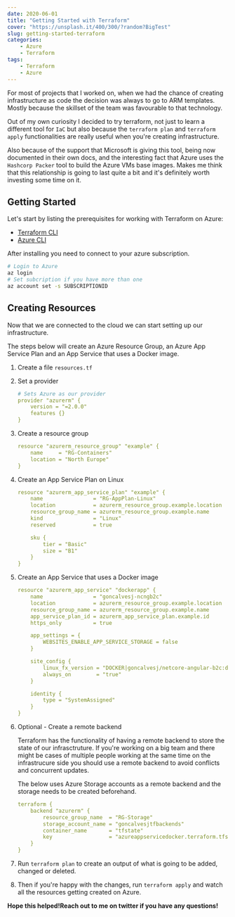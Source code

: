 ```yaml
---
date: 2020-06-01
title: "Getting Started with Terraform"
cover: "https://unsplash.it/400/300/?random?BigTest"
slug: getting-started-terraform
categories: 
    - Azure
    - Terraform
tags:
    - Terraform
    - Azure
---
```


For most of projects that I worked on, when we had the chance of creating infrastructure as code the decision was always to go to ARM templates. Mostly because the skillset of the team was favourable to that technology.

Out of my own curiosity I decided to try terraform, not just to learn a different tool for `IaC` but also because the `terraform plan` and `terraform apply` functionalities are really useful when you're creating infrastructure.

Also because of the support that Microsoft is giving this tool, being now documented in their own docs, and the interesting fact that Azure uses the `Hashcorp Packer` tool to build the Azure VMs base images. Makes me think that this relationship is going to last quite a bit and it's definitely worth investing some time on it.

## Getting Started

Let's start by listing the prerequisites for working with Terraform on Azure:

- [Terraform CLI](https://learn.hashicorp.com/terraform/getting-started/install.html)
- [Azure CLI](https://docs.microsoft.com/en-us/cli/azure/install-azure-cli-windows?view=azure-cli-latest)

After installing you need to connect to your azure subscription.

```bash
# Login to Azure
az login
# Set subcription if you have more than one
az account set -s SUBSCRIPTIONID
```

## Creating Resources

Now that we are connected to the cloud we can start setting up our infrastructure.

The steps below will create an Azure Resource Group, an Azure App Service Plan and an App Service that uses a Docker image.

1. Create a file `resources.tf`
2. Set a provider

    ```YAML
    # Sets Azure as our provider
    provider "azurerm" {
        version = "=2.0.0"
        features {}
    }
    ```

3. Create a resource group

    ```YAML
    resource "azurerm_resource_group" "example" {
        name     = "RG-Containers"
        location = "North Europe"
    }
    ```

4. Create an App Service Plan on Linux

    ```YAML
    resource "azurerm_app_service_plan" "example" {
        name                = "RG-AppPlan-Linux"
        location            = azurerm_resource_group.example.location
        resource_group_name = azurerm_resource_group.example.name
        kind                = "Linux"
        reserved            = true

        sku {
            tier = "Basic"
            size = "B1"
        }
    }
    ```

5. Create an App Service that uses a Docker image

    ```YAML
    resource "azurerm_app_service" "dockerapp" {
        name                = "goncalvesj-ncngb2c"
        location            = azurerm_resource_group.example.location
        resource_group_name = azurerm_resource_group.example.name
        app_service_plan_id = azurerm_app_service_plan.example.id
        https_only          = true

        app_settings = {
            WEBSITES_ENABLE_APP_SERVICE_STORAGE = false
        }

        site_config {
            linux_fx_version = "DOCKER|goncalvesj/netcore-angular-b2c:dev"
            always_on        = "true"
        }

        identity {
            type = "SystemAssigned"
        }
    }
    ```

6. Optional - Create a remote backend

    Terraform has the functionality of having a remote backend to store the state of our infrasctruture. If you're working on a big team and there might be cases of multiple people working at the same time on the infrastrucure side you should use a remote backend to avoid conflicts and concurrent updates.

    The below uses Azure Storage accounts as a remote backend and the storage needs to be created beforehand.

    ```YAML
    terraform {
        backend "azurerm" {
            resource_group_name  = "RG-Storage"
            storage_account_name = "goncalvesjtfbackends"
            container_name       = "tfstate"
            key                  = "azureappservicedocker.terraform.tfstate"
        }
    }
    ```

7. Run `terraform plan` to create an output of what is going to be added, changed or deleted.

8. Then if you're happy with the changes, run `terraform apply` and watch all the resources getting created on Azure.

**Hope this helped!Reach out to me on twitter if you have any questions!**
